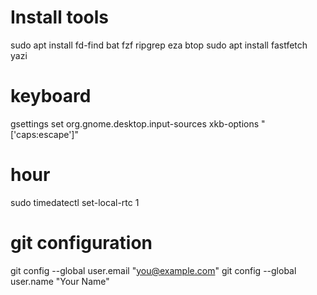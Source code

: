 # Install tools
sudo apt install fd-find bat fzf ripgrep eza btop
sudo apt install fastfetch yazi


# keyboard

gsettings set org.gnome.desktop.input-sources xkb-options "['caps:escape']"
# hour
sudo timedatectl set-local-rtc 1 


# git configuration
  git config --global user.email "you@example.com"
  git config --global user.name "Your Name"

